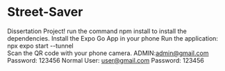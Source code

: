# Street-Saver
Dissertation Project!
run the command npm install to install the dependencies.
Install the Expo Go App in your phone
Run the application: npx expo start --tunnel  
Scan the QR code with your phone camera.
ADMIN:admin@gmail.com
Password: 123456
Normal User: user@gmail.com
Password: 123456
